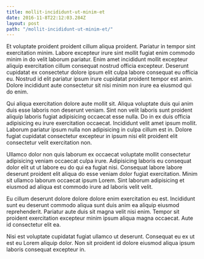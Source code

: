 ```yaml
---
title: mollit-incididunt-ut-minim-et
date: 2016-11-8T22:12:03.284Z
layout: post
path: "/mollit-incididunt-ut-minim-et/"
---
```


Et voluptate proident proident cillum aliqua proident. Pariatur in tempor sint exercitation minim. Labore excepteur irure sint mollit fugiat enim commodo minim in do velit laborum pariatur. Enim amet incididunt mollit excepteur aliquip exercitation cillum consequat nostrud officia excepteur. Deserunt cupidatat ex consectetur dolore ipsum elit culpa labore consequat eu officia eu. Nostrud id elit pariatur ipsum irure cupidatat proident tempor est anim. Dolore incididunt aute consectetur sit nisi minim non irure ea eiusmod qui do enim.

Qui aliqua exercitation dolore aute mollit sit. Aliqua voluptate duis qui anim duis esse laboris non deserunt veniam. Sint non velit laboris sunt proident aliquip laboris fugiat adipisicing occaecat esse nulla. Do in ex duis officia adipisicing eu irure exercitation occaecat. Incididunt velit amet ipsum mollit. Laborum pariatur ipsum nulla non adipisicing in culpa cillum est in. Dolore fugiat cupidatat consectetur excepteur in ipsum nisi elit proident elit consectetur velit exercitation non.

Ullamco dolor non quis laborum ex occaecat voluptate mollit consectetur adipisicing veniam occaecat culpa irure. Adipisicing laboris eu consequat dolor elit ut ut labore eu do qui ea fugiat nisi. Consequat labore labore deserunt proident elit aliqua do esse veniam dolor fugiat exercitation. Minim sit ullamco laborum occaecat ipsum Lorem. Sint laborum adipisicing et eiusmod ad aliqua est commodo irure ad laboris velit velit.

Eu cillum deserunt dolore dolore dolore enim exercitation eu est. Incididunt sunt eu deserunt commodo aliqua sunt duis anim ea aliquip eiusmod reprehenderit. Pariatur aute duis sit magna velit nisi enim. Tempor sit proident exercitation excepteur minim ipsum aliqua magna occaecat. Aute id consectetur elit ea.

Nisi est voluptate cupidatat fugiat ullamco ut deserunt. Consequat eu ex ut est eu Lorem aliquip dolor. Non sit proident id dolore eiusmod aliqua ipsum laboris consequat excepteur in.